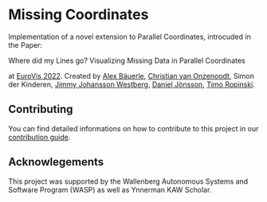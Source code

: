 # Missing Coordinates

Implementation of a novel extension to Parallel Coordinates, introcuded in the Paper:

Where did my Lines go? Visualizing Missing Data in Parallel Coordinates

at [EuroVis 2022](https://conferences.eg.org/eurovis2022/). Created by [Alex Bäuerle](https://a13x.io/), [Christian van Onzenoodt](https://onze.io/), Simon der Kinderen, [Jimmy Johansson Westberg](https://liu.se/en/employee/jimjo94), [Daniel Jönsson](https://liu.se/en/employee/danjo37), [Timo Ropinski](https://viscom.uni-ulm.de/members/timo-ropinski/).

## Contributing

You can find detailed informations on how to contribute to this project in our [contribution guide](https://github.com/Sparkier/Missing-Coordinates/blob/main/CONTRIBUTING.md).

## Acknowlegements

This project was supported by the Wallenberg Autonomous Systems and Software Program (WASP) as well
as Ynnerman KAW Scholar.
